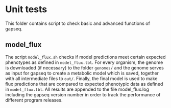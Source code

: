 # Unit tests

This folder contains script to check basic and advanced functions of gapseq.

## model_flux
The script ``model_flux.sh`` checks if model predictions meet certain expected phenotypes as defined in ``model_flux.tbl``.
For every organism, the genome is downloaded (if necessary) to the folder ``genomes/`` and the genome serves as input for gapseq to create a metabolic model which is saved, together with all intermediate files to ``out/``.
Finally, the final model is used to make flux predictions that are compared to expected phenotypic data as defined in ``model_flux.tbl``.
All results are appended to the file model_flux.log including the gapseq version number in order to track the performance of different program releases.

